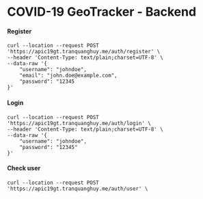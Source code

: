# COVID-19 GeoTracker - Backend

#### Register
```cURL
curl --location --request POST 'https://apic19gt.tranquanghuy.me/auth/register' \
--header 'Content-Type: text/plain;charset=UTF-8' \
--data-raw '{
	"username": "johndoe",
	"email": "john.doe@example.com",
	"password": "12345
}'
```

#### Login
```cURL
curl --location --request POST 'https://apic19gt.tranquanghuy.me/auth/login' \
--header 'Content-Type: text/plain;charset=UTF-8' \
--data-raw '{
    "username": "johndoe",
    "password": "12345"
}'
```

#### Check user
```cURL
curl --location --request POST 'https://apic19gt.tranquanghuy.me/auth/user' \
```
